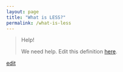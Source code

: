 ```yaml
---
layout: page
title: "What is LESS?"
permalink: /what-is-less
---
```


> Help! 
> 
> We need help. Edit this definition <a href="https://github.com/and-digital/tech-definitions/blob/master/definitions/front-end/less.md">here</a>.

<p class="edit-term"><a href="https://github.com/and-digital/tech-definitions/blob/master/definitions/front-end/less.md">edit</a></p>
